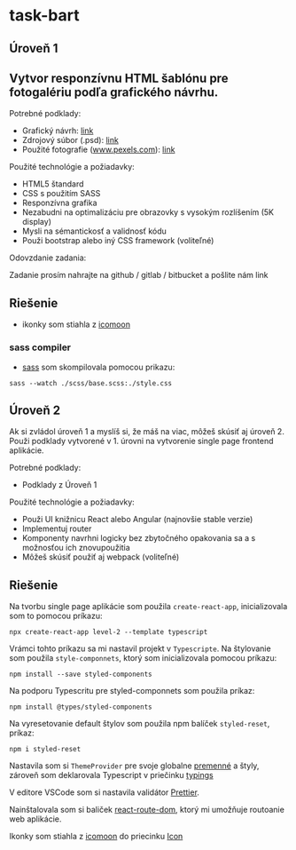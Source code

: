 # task-bart

## Úroveň 1

## Vytvor responzívnu HTML šablónu pre fotogalériu podľa grafického návrhu.

Potrebné podklady:

- Grafický návrh: [link](./Task/description.pdf)
- Zdrojový súbor (.psd): [link](./Task/gallery.psd)
- Použité fotografie (www.pexels.com): [link](./images)

Použité technológie a požiadavky:

- HTML5 štandard
- CSS s použitím SASS
- Responzívna grafika
- Nezabudni na optimalizáciu pre obrazovky s vysokým rozlíšením (5K display)
- Mysli na sémantickosť a validnosť kódu
- Použi bootstrap alebo iný CSS framework (voliteľné)

Odovzdanie zadania:

Zadanie prosím nahrajte na github / gitlab / bitbucket a pošlite nám link

## Riešenie

- ikonky som stiahla z [icomoon](https://icomoon.io/app/#/select)

### sass compiler

- [sass](https://sass-lang.com/install) som skompilovala pomocou prikazu:

```
sass --watch ./scss/base.scss:./style.css
```

## Úroveň 2

Ak si zvládol úroveň 1 a myslíš si, že máš na viac, môžeš skúsiť aj úroveň 2. Použi podklady vytvorené v 1. úrovni na vytvorenie single page frontend aplikácie.

Potrebné podklady:

- Podklady z Úroveň 1

Použité technológie a požiadavky:

- Použi UI knižnicu React alebo Angular (najnovšie stable verzie)
- Implementuj router
- Komponenty navrhni logicky bez zbytočného opakovania sa a s možnosťou ich znovupoužitia
- Môžeš skúsiť použiť aj webpack (voliteľné)

## Riešenie

Na tvorbu single page aplikácie som použila `create-react-app`, inicializovala som to pomocou príkazu:

```
npx create-react-app level-2 --template typescript
```

Vrámci tohto príkazu sa mi nastavil projekt v `Typescripte`.
Na štylovanie som použila `style-componnets`, ktorý som inicializovala pomocou príkazu:

```
npm install --save styled-components
```

Na podporu Typescritu pre styled-componnets som použila príkaz:

```
npm install @types/styled-components
```

Na vyresetovanie default štylov som použila npm balíček `styled-reset`, príkaz:

```
npm i styled-reset
```

Nastavila som si `ThemeProvider` pre svoje globalne [premenné](./level-2/src/styles/index.tsx) a štyly, zároveň som deklarovala Typescript v priečinku [typings](./level-2/src/typings/styled-components.d.ts)

V editore VSCode som si nastavila validátor [Prettier](https://marketplace.visualstudio.com/items?itemName=esbenp.prettier-vscode).

Nainštalovala som si baliček [react-route-dom](https://www.npmjs.com/package/react-router-dom), ktorý mi umožňuje routoanie web aplikácie.

Ikonky som stiahla z [icomoon](https://icomoon.io/app/#/select) do priecinku [Icon](./level-2/src/components/Icon)
